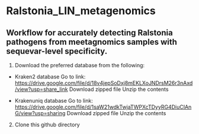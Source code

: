 # Ralstonia_LIN_metagenomics
## Workflow for accurately detecting Ralstonia pathogens from meetagnomics samples with sequevar-level specificity.

1.  Download the preferred database from the following:
   - Kraken2 database
     Go to link: https://drive.google.com/file/d/18v4jepSoDxj8mEKLXoJNDrsM26r3nAxd/view?usp=share_link
     Download zipped file
     Unzip the contents
     
   - Krakenuniq database
     Go to link: https://drive.google.com/file/d/1saW21wdkTwjaTWPXcTDyyRG4DiuCIAnG/view?usp=sharing
     Download zipped file
     Unzip the contents

 2. Clone this github directory
    
